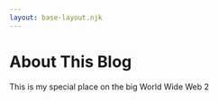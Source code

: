 ```yaml
---
layout: base-layout.njk
---
```


# About This Blog

This is my special place on the big World Wide Web 2
